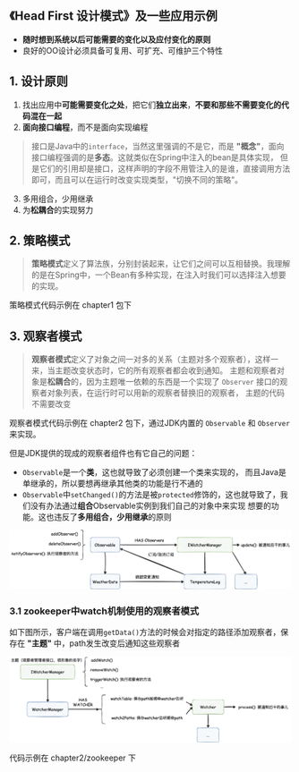 ## 《Head First 设计模式》及一些应用示例

- **随时想到系统以后可能需要的变化以及应付变化的原则**
- 良好的OO设计必须具备可复用、可扩充、可维护三个特性

## 1. 设计原则
1. 找出应用中**可能需要变化之处**，把它们**独立出来**，**不要和那些不需要变化的代码混在一起**
2. **面向接口编程**，而不是面向实现编程
> 接口是Java中的`interface`，当然这里强调的不是它，而是 **"概念"**，面向接口编程强调的是**多态**。这就类似在Spring中注入的bean是具体实现，
> 但是它们的引用却是接口，这样声明的字段不用管注入的是谁，直接调用方法即可，而且可以在运行时改变实现类型，"切换不同的策略"。

3. 多用组合，少用继承
4. 为**松耦合**的实现努力
## 2. 策略模式
> **策略模式**定义了算法族，分别封装起来，让它们之间可以互相替换。我理解的是在Spring中，一个Bean有多种实现，在注入时我们可以选择注入想要的实现。

策略模式代码示例在 chapter1 包下

## 3. 观察者模式
> **观察者模式**定义了对象之间一对多的关系（主题对多个观察者），这样一来，当主题改变状态时，它的所有观察者都会收到通知。
> 主题和观察者对象是**松耦合**的，因为主题唯一依赖的东西是一个实现了 `Observer` 接口的观察者对象列表，在运行时可以用新的观察者替换旧的观察者，
> 主题的代码不需要改变

观察者模式代码示例在 chapter2 包下，通过JDK内置的 `Observable` 和 `Observer` 来实现。

但是JDK提供的现成的观察者组件也有它自己的问题：
- `Observable`是一个**类**，这也就导致了必须创建一个类来实现的， 而且Java是单继承的，所以要想再继承其他类的功能是行不通的
- `Observable`中`setChanged()`的方法是被`protected`修饰的，这也就导致了，我们没有办法通过**组合**Observable实例到我们自己的对象中来实现
想要的功能。这也违反了**多用组合，少用继承**的原则

![](images/观察者模式1.jpg)

### 3.1 zookeeper中watch机制使用的观察者模式
如下图所示，客户端在调用`getData()`方法的时候会对指定的路径添加观察者，保存在 **"主题"** 中，path发生改变后通知这些观察者

![](images/观察者模式2.jpg)

代码示例在 chapter2/zookeeper 下